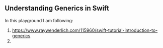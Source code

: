 ## Understanding Generics in Swift

In this playground I am following:

1. https://www.raywenderlich.com/115960/swift-tutorial-introduction-to-generics
2. 
